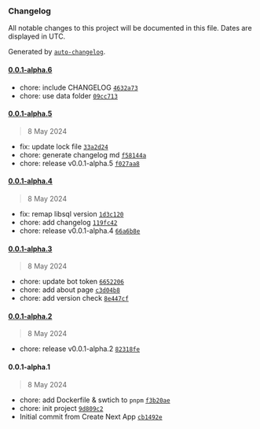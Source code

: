 ### Changelog

All notable changes to this project will be documented in this file. Dates are displayed in UTC.

Generated by [`auto-changelog`](https://github.com/CookPete/auto-changelog).

#### [0.0.1-alpha.6](https://github.com/botmate/botmate/compare/0.0.1-alpha.5...0.0.1-alpha.6)

- chore: include CHANGELOG [`4632a73`](https://github.com/botmate/botmate/commit/4632a73538122a7d836311ac76aa93e734535bfb)
- chore: use data folder [`09cc713`](https://github.com/botmate/botmate/commit/09cc7131b7a8fd22f163028fd4a2277b9d03e4ff)

#### [0.0.1-alpha.5](https://github.com/botmate/botmate/compare/0.0.1-alpha.4...0.0.1-alpha.5)

> 8 May 2024

- fix: update lock file [`33a2d24`](https://github.com/botmate/botmate/commit/33a2d246a70597b967c1fe7e631a3494432e20ce)
- chore: generate changelog md [`f58144a`](https://github.com/botmate/botmate/commit/f58144a9284a3107f192e6a75afa758b6733cc6a)
- chore: release v0.0.1-alpha.5 [`f027aa8`](https://github.com/botmate/botmate/commit/f027aa8f3691a0e54938bf293cf913def492d34e)

#### [0.0.1-alpha.4](https://github.com/botmate/botmate/compare/0.0.1-alpha.3...0.0.1-alpha.4)

> 8 May 2024

- fix: remap libsql version [`1d3c120`](https://github.com/botmate/botmate/commit/1d3c120677042b28257143cd4b10a813ef04c28c)
- chore: add changelog [`119fc42`](https://github.com/botmate/botmate/commit/119fc42ce7238fb035c230328d3c92cc911961f1)
- chore: release v0.0.1-alpha.4 [`66a6b8e`](https://github.com/botmate/botmate/commit/66a6b8e2ed1da9b394b736c0196d3b86a7c6e6d4)

#### [0.0.1-alpha.3](https://github.com/botmate/botmate/compare/0.0.1-alpha.2...0.0.1-alpha.3)

> 8 May 2024

- chore: update bot token [`6652206`](https://github.com/botmate/botmate/commit/6652206c42049bd3e1a0fa19c77bd4ca8991d433)
- chore: add about page [`c3d04b8`](https://github.com/botmate/botmate/commit/c3d04b866e0174c94a00d0137f26677231e9bb24)
- chore: add version check [`8e447cf`](https://github.com/botmate/botmate/commit/8e447cf8efba6daf4573d9bcb41b410dbc7b25bf)

#### [0.0.1-alpha.2](https://github.com/botmate/botmate/compare/0.0.1-alpha.1...0.0.1-alpha.2)

> 8 May 2024

- chore: release v0.0.1-alpha.2 [`82318fe`](https://github.com/botmate/botmate/commit/82318fe8fc3a63504d7308bbbccd660ef34a5a67)

#### 0.0.1-alpha.1

> 8 May 2024

- chore: add Dockerfile & swtich to `pnpm` [`f3b20ae`](https://github.com/botmate/botmate/commit/f3b20aeba4d9e7baa7482a80d1f88f23cbb4b487)
- chore: init project [`9d809c2`](https://github.com/botmate/botmate/commit/9d809c29f85965ce7f4620b1e558c32adcaab493)
- Initial commit from Create Next App [`cb1492e`](https://github.com/botmate/botmate/commit/cb1492e07a3f150de85c7be72003850049d081f7)
